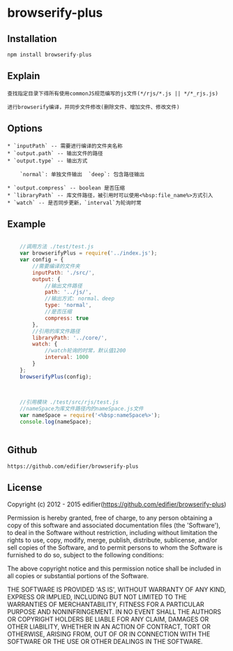 # browserify-plus

## Installation	

	npm install browserify-plus

## Explain

	查找指定目录下得所有使用commonJS规范编写的js文件(*/rjs/*.js || */*_rjs.js)

	进行browserify编译，并同步文件修改(删除文件、增加文件、修改文件)

## Options

	* `inputPath` -- 需要进行编译的文件夹名称
	* `output.path` -- 输出文件的路径
	* `output.type` -- 输出方式
		
		`normal`: 单独文件输出  `deep`: 包含路径输出
		
	* `output.compress` -- boolean 是否压缩
	* `libraryPath` -- 库文件路径，被引用时可以使用<%bsp:file_name%>方式引入
	* `watch` -- 是否同步更新，`interval`为轮询时常

## Example
	
~~~ javascript
	
	//调用方法 ./test/test.js
    var browserifyPlus = require('../index.js'); 
    var config = {
        //需要编译的文件夹
        inputPath: './src/',
        output: {
            //输出文件路径
            path: '../js/',
            //输出方式: normal、deep
            type: 'normal',
            //是否压缩
            compress: true
        },
        //引用的库文件路径
        libraryPath: '../core/',
        watch: {
            //watch轮询的时常，默认值1200
            interval: 1000
        }
    };
    browserifyPlus(config);
    
~~~

~~~ javascript
	
	//引用模块 ./test/src/rjs/test.js
	//nameSpace为库文件路径内的nameSpace.js文件
	var nameSpace = require('<%bsp:nameSpace%>');
	console.log(nameSpace);
	
~~~

## Github

	https://github.com/edifier/browserify-plus
	
## License

Copyright (c) 2012 - 2015 edifier(https://github.com/edifier/browserify-plus)

Permission is hereby granted, free of charge, to any person obtaining
a copy of this software and associated documentation files (the
'Software'), to deal in the Software without restriction, including
without limitation the rights to use, copy, modify, merge, publish,
distribute, sublicense, and/or sell copies of the Software, and to
permit persons to whom the Software is furnished to do so, subject to
the following conditions:

The above copyright notice and this permission notice shall be
included in all copies or substantial portions of the Software.

THE SOFTWARE IS PROVIDED 'AS IS', WITHOUT WARRANTY OF ANY KIND,
EXPRESS OR IMPLIED, INCLUDING BUT NOT LIMITED TO THE WARRANTIES OF
MERCHANTABILITY, FITNESS FOR A PARTICULAR PURPOSE AND NONINFRINGEMENT.
IN NO EVENT SHALL THE AUTHORS OR COPYRIGHT HOLDERS BE LIABLE FOR ANY
CLAIM, DAMAGES OR OTHER LIABILITY, WHETHER IN AN ACTION OF CONTRACT,
TORT OR OTHERWISE, ARISING FROM, OUT OF OR IN CONNECTION WITH THE
SOFTWARE OR THE USE OR OTHER DEALINGS IN THE SOFTWARE.
	



